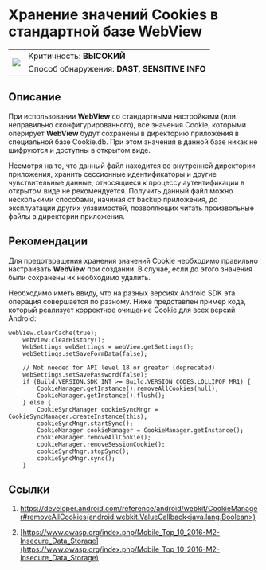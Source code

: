 # Хранение значений Cookies в стандартной базе WebView

<table class='noborder'>
    <colgroup>
      <col/>
      <col/>
    </colgroup>
    <tbody>
      <tr>
        <td rowspan="2"><img src="../../../img/defekt_vysokij.png"/></td>
        <td>Критичность:<strong> ВЫСОКИЙ</strong></td>
      </tr>
      <tr>
        <td>Способ обнаружения:<strong> DAST, SENSITIVE INFO</strong></td>
      </tr>
    </tbody>
</table>

## Описание

При использовании **WebView** со стандартными настройками (или неправильно сконфигурированного), все значения Cookie, которыми оперирует **WebView** будут сохранены в директорию приложения в специальной базе Cookie.db. При этом значения в данной базе никак не шифруются и доступны в открытом виде.

Несмотря на то, что данный файл находится во внутренней директории приложения, хранить сессионные идентификаторы и другие чувствительные данные, относящиеся к процессу аутентификации в открытом виде не рекомендуется. Получить данный файл можно несколькими способами, начиная от backup приложения, до эксплуатации других уязвимостей, позволяющих читать произвольные файлы в директории приложения.

## Рекомендации

Для предотвращения хранения значений Cookie необходимо правильно настраивать **WebView** при создании. В случае, если до этого значения были сохранены их необходимо удалить.

Необходимо иметь ввиду, что на разных версиях Android SDK эта операция совершается по разному. Ниже представлен пример кода, который реализует корректное очищение Cookie для всех версий Android: 

    webView.clearCache(true);
        webView.clearHistory();
        WebSettings webSettings = webView.getSettings();
        webSettings.setSaveFormData(false);
        
        // Not needed for API level 18 or greater (deprecated)
        webSettings.setSavePassword(false); 
        if (Build.VERSION.SDK_INT >= Build.VERSION_CODES.LOLLIPOP_MR1) {
            CookieManager.getInstance().removeAllCookies(null);
            CookieManager.getInstance().flush();
        } else {
            CookieSyncManager cookieSyncMngr = CookieSyncManager.createInstance(this);
            cookieSyncMngr.startSync();
            CookieManager cookieManager = CookieManager.getInstance();
            cookieManager.removeAllCookie();
            cookieManager.removeSessionCookie();
            cookieSyncMngr.stopSync();
            cookieSyncMngr.sync();
        }

## Ссылки

1. [https://developer.android.com/reference/android/webkit/CookieManager#removeAllCookies(android.webkit.ValueCallback<java.lang.Boolean>)](https://developer.android.com/reference/android/webkit/CookieManager#removeAllCookies(android.webkit.ValueCallback<java.lang.Boolean>))

2. [https://www.owasp.org/index.php/Mobile_Top_10_2016-M2-Insecure_Data_Storage](https://www.owasp.org/index.php/Mobile_Top_10_2016-M2-Insecure_Data_Storage)